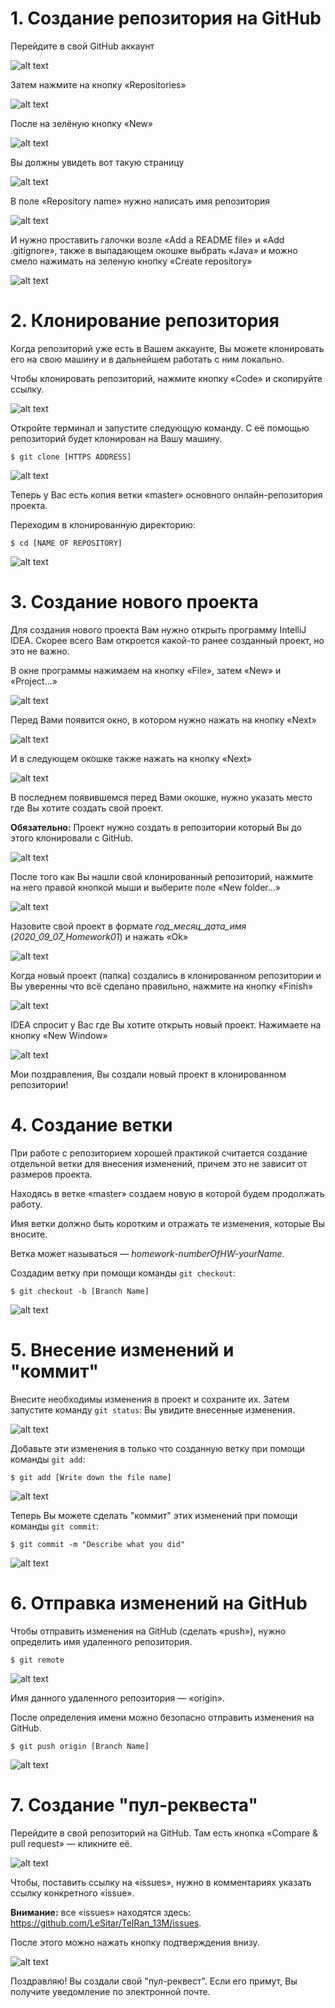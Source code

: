 # 1. Создание репозитория на GitHub

Перейдите в свой GitHub аккаунт

![alt text](images2/GitHubAccount.PNG)

Затем нажмите на кнопку «Repositories»

![alt text](images2/RepoButton.jpg)

После на зелёную кнопку «New»

![alt text](images2/Repositories.PNG)

Вы должны увидеть вот такую страницу

![alt text](images2/CreateRepo.PNG)

В поле «Repository name» нужно написать имя репозитория

![alt text](images2/RepoName.PNG)

И нужно проставить галочки возле «Add a README file» и «Add .gitignore», также в выпадающем окошке выбрать «Java» и можно смело нажимать на зеленую кнопку «Create repository»

![alt text](images2/FinaleStage.PNG)

# 2. Клонирование репозитория

Когда репозиторий уже есть в Вашем аккаунте, Вы можете клонировать его на свою машину и в дальнейшем работать с ним локально.

Чтобы клонировать репозиторий, нажмите кнопку «Code» и скопируйте ссылку.

![alt text](images2/RepoClone.PNG)

Откройте терминал и запустите следующую команду. С её помощью репозиторий будет клонирован на Вашу машину.

`$ git clone [HTTPS ADDRESS]`

![alt text](images2/GitClone.PNG)

Теперь у Вас есть копия ветки «master» основного онлайн-репозитория проекта.

Переходим в клонированную директорию:

`$ cd [NAME OF REPOSITORY]`

![alt text](images2/Cd.PNG)

# 3. Создание нового проекта

Для создания нового проекта Вам нужно открыть программу IntelliJ IDEA. Скорее всего Вам откроется какой-то ранее созданный проект, но это не важно.

В окне программы нажимаем на кнопку «File», затем «New» и «Project...»

![alt text](images2/NewProject.png)

Перед Вами появится окно, в котором нужно нажать на кнопку «Next»

![alt text](images2/Next1.png)

И в следующем окошке также нажать на кнопку «Next»

![alt text](images2/Next2.png)

В последнем появившемся перед Вами окошке, нужно указать место где Вы хотите создать свой проект. 

**Обязательно:** Проект нужно создать в репозитории который Вы до этого клонировали с GitHub.

![alt text](images2/Place.png)

После того как Вы нашли свой клонированный репозиторий, нажмите на него правой кнопкой мыши и выберите поле «New folder...»

![alt text](images2/NewFolder.png)

Назовите свой проект в формате _год_месяц_дата_имя_ (_2020_09_07_Homework01_) и нажать «Ok»

![alt text](images2/NewFolderName.png)

Когда новый проект (папка) создались в клонированном репозитории и Вы уверенны что всё сделано правильно, нажмите на кнопку «Finish»

![alt text](images2/Finish.png)

IDEA спросит у Вас где Вы хотите открыть новый проект. Нажимаете на кнопку «New Window»

![alt text](images2/NewWindow.png)

Мои поздравления, Вы создали новый проект в клонированном репозитории!

# 4. Создание ветки

При работе с репозиторием хорошей практикой считается создание отдельной ветки для внесения изменений, причем это не зависит от размеров проекта.

Находясь в ветке «master» создаем новую в которой будем продолжать работу.

Имя ветки должно быть коротким и отражать те изменения, которые Вы вносите.

Ветка может называться — _homework-numberOfHW-yourName_.

Создадим ветку при помощи команды `git checkout`:

`$ git checkout -b [Branch Name]`

![alt text](images2/CreateBranch.PNG)

# 5. Внесение изменений и "коммит"
       
Внесите необходимы изменения в проект и сохраните их. Затем запустите команду `git status`: Вы увидите внесенные изменения. 

![alt text](images2/GitStatus.PNG)

Добавьте эти изменения в только что созданную ветку при помощи команды `git add`:

`$ git add [Write down the file name]`

![alt text](images2/GitAdd.PNG)

Теперь Вы можете сделать "коммит" этих изменений при помощи команды `git commit`:

`$ git commit -m "Describe what you did"`

![alt text](images2/GitCommit.PNG)

#   6. Отправка изменений на GitHub
   
Чтобы отправить изменения на GitHub (сделать «push»), нужно определить имя удаленного репозитория.

`$ git remote`

![alt text](images2/GitRemote.PNG)

Имя данного удаленного репозитория — «origin».

После определения имени можно безопасно отправить изменения на GitHub.

`$ git push origin [Branch Name]`

![alt text](images2/GitPush.PNG)

#   7. Создание "пул-реквеста"
   
Перейдите в свой репозиторий на GitHub. Там есть кнопка «Compare & pull request» — кликните её.

![alt text](images2/CompareAndPullRequest.PNG)

Чтобы, поставить ссылку на «issues», нужно в комментариях указать ссылку конкретного «issue». 

**Внимание:** все «issues» находятся здесь: https://github.com/LeSitar/TelRan_13M/issues. 

После этого можно нажать кнопку подтверждения внизу.

![alt text](images2/PullRequestWithLink.PNG)

Поздравляю! Вы создали свой "пул-реквест". Если его примут, Вы получите уведомление по электронной почте.
